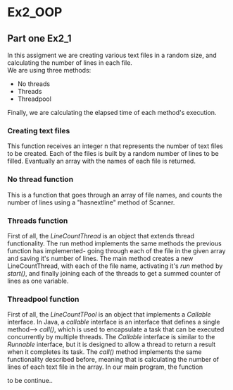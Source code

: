 # Ex2_OOP
## Part one Ex2_1 

In this assigment we are creating various text files in a random size, and calculating the number of lines in each file.  
We are using three methods:
  - No threads
  - Threads
  - Threadpool 
 
Finally, we are calculating the elapsed time of each method's execution.
### Creating text files
This function receives an integer n that represents the number of text files to be created. 
Each of the files is built by a random number of lines to be filled. Evantually an array with the names of each file is returned. 

### No thread function
This is a function that goes through an array of file names, and counts the number of lines using a "hasnextline" method of Scanner.

### Threads function 
First of all, the _LineCountThread_ is an object that extends thread functionality. The run method implements the same methods the previous function has implemented- going through each of the file in the given array and saving it's number of lines. 
The main method creates a new LineCountThread, with each of the file name, activating it's _run_ method by _start()_, and finally joining each of the threads to get a summed counter of lines as one variable. 

### Threadpool function
First of all, the _LineCountTPool_ is an object that implements a _Callable_ interface.
In Java, a _callable_ interface is an interface that defines a single method--> _call()_, which is used to encapsulate a task that can be executed concurrently by multiple threads. 
The _Callable_ interface is similar to the _Runnable_ interface, but it is designed to allow a thread to return a result when it completes its task.
The _call()_ method implements the same functionality described before, meaning that is calculating the number of lines of each text file in the array. 
In our main program, the function 

to be continue..


 
